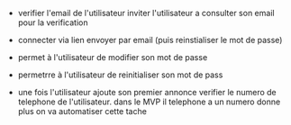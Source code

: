 - verifier l'email de l'utilisateur
inviter l'utilisateur a consulter son email pour la verification

- connecter via lien envoyer par email (puis reinstialiser le mot de passe)


- permet à l'utilisateur de modifier son mot de passe
- permetrre à l'utilisateur de reinitialiser son mot de pass

- une fois l'utilisateur ajoute son premier annonce verifier le numero de telephone de l'utilisateur. dans le MVP il telephone a un numero donne plus on va automatiser cette tache




